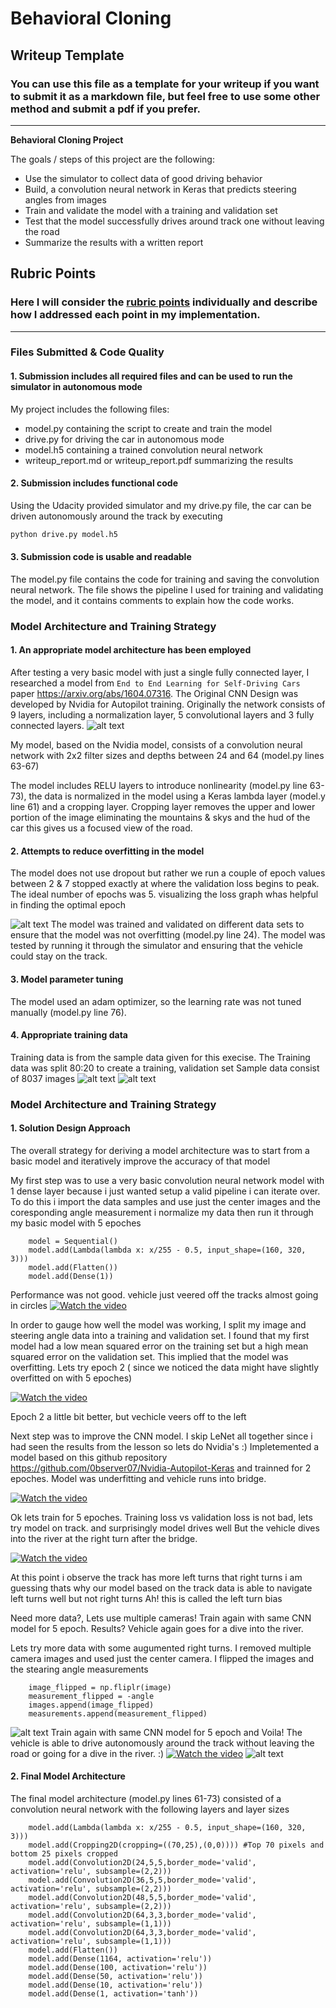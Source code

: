# **Behavioral Cloning** 

## Writeup Template

### You can use this file as a template for your writeup if you want to submit it as a markdown file, but feel free to use some other method and submit a pdf if you prefer.

---

**Behavioral Cloning Project**

The goals / steps of this project are the following:
* Use the simulator to collect data of good driving behavior
* Build, a convolution neural network in Keras that predicts steering angles from images
* Train and validate the model with a training and validation set
* Test that the model successfully drives around track one without leaving the road
* Summarize the results with a written report


[//]: # (Image References)

[cnn_design]: ./9-layer-ConvNet-model.png "Nvidia Autopilot CNN Architecture"
[log]: ./output/driving_log.jpg "Driving Log CSV"
[flipped]: ./output/flipped.JPG "Flipped Image and Inverted Steering Angle"
[vis]: ./output/vis1.png "Training Data Visualization"
[run3-loss]: ./output/run3-loss.png "Ex. Overfitting on run 3"
[run5-loss]: ./output/run5-loss.png "Loss Graph on run 5"

## Rubric Points
### Here I will consider the [rubric points](https://review.udacity.com/#!/rubrics/432/view) individually and describe how I addressed each point in my implementation.  

---
### Files Submitted & Code Quality

#### 1. Submission includes all required files and can be used to run the simulator in autonomous mode

My project includes the following files:
* model.py containing the script to create and train the model
* drive.py for driving the car in autonomous mode
* model.h5 containing a trained convolution neural network 
* writeup_report.md or writeup_report.pdf summarizing the results

#### 2. Submission includes functional code
Using the Udacity provided simulator and my drive.py file, the car can be driven autonomously around the track by executing 
```sh
python drive.py model.h5
```

#### 3. Submission code is usable and readable

The model.py file contains the code for training and saving the convolution neural network.
The file shows the pipeline I used for training and validating the model, and it contains comments to explain how the code works.

### Model Architecture and Training Strategy

#### 1. An appropriate model architecture has been employed

After testing a very basic model with just a single fully connected layer, I researched a model from  `End to End Learning for Self-Driving Cars` paper https://arxiv.org/abs/1604.07316. The Original CNN Design was developed by Nvidia for Autopilot training. Originally the network consists of 9 layers, including a normalization layer, 5 convolutional layers and 3 fully connected layers.
![alt text][cnn_design]

 
My model, based on the Nvidia model, consists of a convolution neural network with 2x2 filter sizes and depths between 24 and 64 (model.py lines 63-67) 

The model includes RELU layers to introduce nonlinearity (model.py line 63-73), the data is normalized in the model using a Keras lambda layer (model.y line 61) and a cropping layer. Cropping layer removes the upper and lower portion of the image eliminating the mountains & skys and the hud of the car this gives us a focused view of the road.

#### 2. Attempts to reduce overfitting in the model

The model does not use dropout but rather we run a couple of epoch values between 2 & 7 stopped exactly at where the validation loss begins to peak. The ideal number of epochs was 5. visualizing the loss graph whas helpful in finding the optimal epoch

![alt text][run3-loss]
The model was trained and validated on different data sets to ensure that the model was not overfitting (model.py line 24). The model was tested by running it through the simulator and ensuring that the vehicle could stay on the track.

#### 3. Model parameter tuning

The model used an adam optimizer, so the learning rate was not tuned manually (model.py line 76).

#### 4. Appropriate training data

Training data is from the sample data given for this execise.
The Training data was split 80:20 to create a training, validation set
Sample data consist of 8037 images
![alt text][log]
![alt text][vis]

### Model Architecture and Training Strategy

#### 1. Solution Design Approach

The overall strategy for deriving a model architecture was to start from a basic model and iteratively improve the 
accuracy of that model

My first step was to use a very basic convolution neural network model with 1 dense layer because i just wanted setup a valid
pipeline i can iterate over. To do this i import the data samples and use just the center images and the coresponding angle measurement
i normalize my data then run it through my basic model with 5 epoches


        model = Sequential()
        model.add(Lambda(lambda x: x/255 - 0.5, input_shape=(160, 320, 3)))
        model.add(Flatten())
        model.add(Dense(1))

Performance was not good. vehicle just veered off the tracks almost going in circles
[![Watch the video](https://img.youtube.com/vi/-S8UjA13aQY/maxresdefault.jpg)](https://youtu.be/-S8UjA13aQY)

In order to gauge how well the model was working, I split my image and steering angle data into a training and validation set. I found that my first model had a low mean squared error on the training set but a high mean squared error on the validation set. This implied that the model was overfitting. Lets try epoch 2 ( since we noticed the data might have slightly overfitted on with 5 epoches)

[![Watch the video](https://img.youtube.com/vi/QGgGpJtCahY/maxresdefault.jpg)](https://youtu.be/QGgGpJtCahY)

Epoch 2 a little bit better, but vechicle veers off to the left

Next step was to improve the CNN model. I skip LeNet all together since i had seen the results from the lesson so lets do Nvidia's  :)
Impletemented a model based on this github repository https://github.com/0bserver07/Nvidia-Autopilot-Keras
and trainned for 2 epoches. Model was underfitting and vehicle runs into bridge.

[![Watch the video](https://img.youtube.com/vi/9aulrl-H7ZM/maxresdefault.jpg)](https://youtu.be/9aulrl-H7ZM)

Ok lets train for 5 epoches. Training loss vs validation loss is not bad, lets try model on track.
and surprisingly model drives well But the vehicle dives into the river at the right turn after the bridge.

[![Watch the video](https://img.youtube.com/vi/sEglDtG8m6o/maxresdefault.jpg)](https://youtu.be/sEglDtG8m6o)

At this point i observe the track has more left turns that right turns i am guessing thats
why our model based on the track data is able to navigate left turns well but not right turns
Ah! this is called the  left turn bias

Need more data?, Lets use multiple cameras! Train again with same CNN model for 5 epoch. Results? Vehicle again goes for a 
dive into the river.

Lets try more data with some augumented right turns. I removed multiple camera images
and used just the center camera. I flipped the images and the stearing angle measurements

        image_flipped = np.fliplr(image)
        measurement_flipped = -angle
        images.append(image_flipped)
        measurements.append(measurement_flipped)

![alt text][flipped]
Train again with same CNN model for 5 epoch and Voila! 
The vehicle is able to drive autonomously around the track without leaving the road or going for a dive in the river. :)
[![Watch the video](https://img.youtube.com/vi/2ptZBSjly38/maxresdefault.jpg)](https://youtu.be/2ptZBSjly38)
![alt text][run5-loss]

#### 2. Final Model Architecture

The final model architecture (model.py lines 61-73) consisted of a convolution neural network with the following layers and layer sizes

        model.add(Lambda(lambda x: x/255 - 0.5, input_shape=(160, 320, 3)))
        model.add(Cropping2D(cropping=((70,25),(0,0)))) #Top 70 pixels and bottom 25 pixels cropped
        model.add(Convolution2D(24,5,5,border_mode='valid', activation='relu', subsample=(2,2)))
        model.add(Convolution2D(36,5,5,border_mode='valid', activation='relu', subsample=(2,2)))
        model.add(Convolution2D(48,5,5,border_mode='valid', activation='relu', subsample=(2,2)))
        model.add(Convolution2D(64,3,3,border_mode='valid', activation='relu', subsample=(1,1)))
        model.add(Convolution2D(64,3,3,border_mode='valid', activation='relu', subsample=(1,1)))
        model.add(Flatten())
        model.add(Dense(1164, activation='relu'))
        model.add(Dense(100, activation='relu'))
        model.add(Dense(50, activation='relu'))
        model.add(Dense(10, activation='relu'))
        model.add(Dense(1, activation='tanh'))
